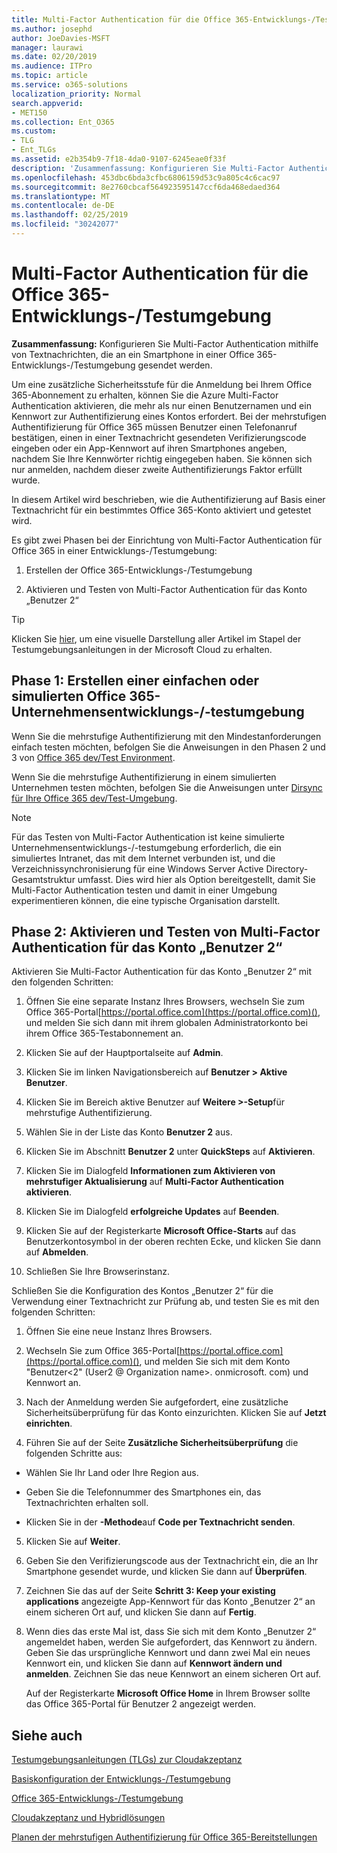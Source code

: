 ```yaml
---
title: Multi-Factor Authentication für die Office 365-Entwicklungs-/Testumgebung
ms.author: josephd
author: JoeDavies-MSFT
manager: laurawi
ms.date: 02/20/2019
ms.audience: ITPro
ms.topic: article
ms.service: o365-solutions
localization_priority: Normal
search.appverid:
- MET150
ms.collection: Ent_O365
ms.custom:
- TLG
- Ent_TLGs
ms.assetid: e2b354b9-7f18-4da0-9107-6245eae0f33f
description: 'Zusammenfassung: Konfigurieren Sie Multi-Factor Authentication mithilfe von Textnachrichten, die an ein Smartphone in einer Office 365-Entwicklungs-/Testumgebung gesendet werden.'
ms.openlocfilehash: 453dbc6bda3cfbc6806159d53c9a805c4c6cac97
ms.sourcegitcommit: 8e2760cbcaf564923595147ccf6da468edaed364
ms.translationtype: MT
ms.contentlocale: de-DE
ms.lasthandoff: 02/25/2019
ms.locfileid: "30242077"
---
```

# <a name="multi-factor-authentication-for-your-office-365-devtest-environment"></a>Multi-Factor Authentication für die Office 365-Entwicklungs-/Testumgebung

 **Zusammenfassung:** Konfigurieren Sie Multi-Factor Authentication mithilfe von Textnachrichten, die an ein Smartphone in einer Office 365-Entwicklungs-/Testumgebung gesendet werden.
  
Um eine zusätzliche Sicherheitsstufe für die Anmeldung bei Ihrem Office 365-Abonnement zu erhalten, können Sie die Azure Multi-Factor Authentication aktivieren, die mehr als nur einen Benutzernamen und ein Kennwort zur Authentifizierung eines Kontos erfordert. Bei der mehrstufigen Authentifizierung für Office 365 müssen Benutzer einen Telefonanruf bestätigen, einen in einer Textnachricht gesendeten Verifizierungscode eingeben oder ein App-Kennwort auf ihren Smartphones angeben, nachdem Sie Ihre Kennwörter richtig eingegeben haben. Sie können sich nur anmelden, nachdem dieser zweite Authentifizierungs Faktor erfüllt wurde. 
  
In diesem Artikel wird beschrieben, wie die Authentifizierung auf Basis einer Textnachricht für ein bestimmtes Office 365-Konto aktiviert und getestet wird.
  
Es gibt zwei Phasen bei der Einrichtung von Multi-Factor Authentication für Office 365 in einer Entwicklungs-/Testumgebung:
  
1. Erstellen der Office 365-Entwicklungs-/Testumgebung
    
2. Aktivieren und Testen von Multi-Factor Authentication für das Konto „Benutzer 2“
    
> [!TIP]
> Klicken Sie [hier](http://aka.ms/catlgstack), um eine visuelle Darstellung aller Artikel im Stapel der Testumgebungsanleitungen in der Microsoft Cloud zu erhalten.
  
## <a name="phase-1-build-out-your-lightweight-or-simulated-enterprise-office-365-devtest-environment"></a>Phase 1: Erstellen einer einfachen oder simulierten Office 365-Unternehmensentwicklungs-/-testumgebung

Wenn Sie die mehrstufige Authentifizierung mit den Mindestanforderungen einfach testen möchten, befolgen Sie die Anweisungen in den Phasen 2 und 3 von [Office 365 dev/Test Environment](office-365-dev-test-environment.md).
  
Wenn Sie die mehrstufige Authentifizierung in einem simulierten Unternehmen testen möchten, befolgen Sie die Anweisungen unter [Dirsync für Ihre Office 365 dev/Test-Umgebung](dirsync-for-your-office-365-dev-test-environment.md).
  
> [!NOTE]
> Für das Testen von Multi-Factor Authentication ist keine simulierte Unternehmensentwicklungs-/-testumgebung erforderlich, die ein simuliertes Intranet, das mit dem Internet verbunden ist, und die Verzeichnissynchronisierung für eine Windows Server Active Directory-Gesamtstruktur umfasst. Dies wird hier als Option bereitgestellt, damit Sie Multi-Factor Authentication testen und damit in einer Umgebung experimentieren können, die eine typische Organisation darstellt. 
  
## <a name="phase-2-enable-and-test-multi-factor-authentication-for-the-user-2-account"></a>Phase 2: Aktivieren und Testen von Multi-Factor Authentication für das Konto „Benutzer 2“

Aktivieren Sie Multi-Factor Authentication für das Konto „Benutzer 2“ mit den folgenden Schritten:
  
1. Öffnen Sie eine separate Instanz Ihres Browsers, wechseln Sie zum Office 365-Portal[https://portal.office.com](https://portal.office.com)(), und melden Sie sich dann mit ihrem globalen Administratorkonto bei ihrem Office 365-Testabonnement an.
    
2. Klicken Sie auf der Hauptportalseite auf **Admin**.
    
3. Klicken Sie im linken Navigationsbereich auf **Benutzer > Aktive Benutzer**.
    
4. Klicken Sie im Bereich aktive Benutzer auf **Weitere >-Setup**für mehrstufige Authentifizierung.
    
5. Wählen Sie in der Liste das Konto **Benutzer 2** aus.
    
6. Klicken Sie im Abschnitt **Benutzer 2** unter **QuickSteps** auf **Aktivieren**.
    
7. Klicken Sie im Dialogfeld **Informationen zum Aktivieren von mehrstufiger Aktualisierung** auf **Multi-Factor Authentication aktivieren**.
    
8. Klicken Sie im Dialogfeld **erfolgreiche Updates** auf **Beenden**.
    
9. Klicken Sie auf der Registerkarte **Microsoft Office-Starts** auf das Benutzerkontosymbol in der oberen rechten Ecke, und klicken Sie dann auf **Abmelden**.
    
10. Schließen Sie Ihre Browserinstanz.
    
Schließen Sie die Konfiguration des Kontos „Benutzer 2“ für die Verwendung einer Textnachricht zur Prüfung ab, und testen Sie es mit den folgenden Schritten:
  
1. Öffnen Sie eine neue Instanz Ihres Browsers.
    
2. Wechseln Sie zum Office 365-Portal[https://portal.office.com](https://portal.office.com)(), und melden Sie sich mit dem Konto "Benutzer\<2" (User2 @ Organization name>. onmicrosoft. com) und Kennwort an.
    
3. Nach der Anmeldung werden Sie aufgefordert, eine zusätzliche Sicherheitsüberprüfung für das Konto einzurichten. Klicken Sie auf **Jetzt einrichten**.
    
4. Führen Sie auf der Seite **Zusätzliche Sicherheitsüberprüfung** die folgenden Schritte aus: 
    
  - Wählen Sie Ihr Land oder Ihre Region aus.
    
  - Geben Sie die Telefonnummer des Smartphones ein, das Textnachrichten erhalten soll.
    
  - Klicken Sie in der **-Methode**auf **Code per Textnachricht senden**.
    
5. Klicken Sie auf **Weiter**.
    
6. Geben Sie den Verifizierungscode aus der Textnachricht ein, die an Ihr Smartphone gesendet wurde, und klicken Sie dann auf **Überprüfen**.
    
7. Zeichnen Sie das auf der Seite **Schritt 3: Keep your existing applications** angezeigte App-Kennwort für das Konto „Benutzer 2“ an einem sicheren Ort auf, und klicken Sie dann auf **Fertig**.
    
8. Wenn dies das erste Mal ist, dass Sie sich mit dem Konto „Benutzer 2“ angemeldet haben, werden Sie aufgefordert, das Kennwort zu ändern. Geben Sie das ursprüngliche Kennwort und dann zwei Mal ein neues Kennwort ein, und klicken Sie dann auf **Kennwort ändern und anmelden**. Zeichnen Sie das neue Kennwort an einem sicheren Ort auf.
    
    Auf der Registerkarte **Microsoft Office Home** in Ihrem Browser sollte das Office 365-Portal für Benutzer 2 angezeigt werden.
    
## <a name="see-also"></a>Siehe auch

[Testumgebungsanleitungen (TLGs) zur Cloudakzeptanz](cloud-adoption-test-lab-guides-tlgs.md)
  
[Basiskonfiguration der Entwicklungs-/Testumgebung](base-configuration-dev-test-environment.md)
  
[Office 365-Entwicklungs-/Testumgebung](office-365-dev-test-environment.md)
  
[Cloudakzeptanz und Hybridlösungen](cloud-adoption-and-hybrid-solutions.md)

[Planen der mehrstufigen Authentifizierung für Office 365-Bereitstellungen](https://support.office.com/article/Plan-for-multi-factor-authentication-for-Office-365-Deployments-043807b2-21db-4d5c-b430-c8a6dee0e6ba)

